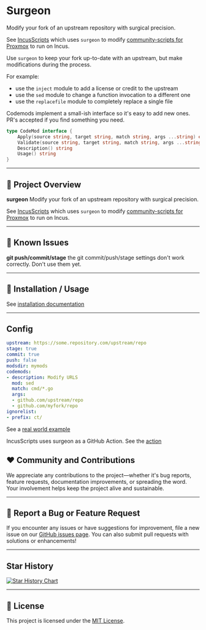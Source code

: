 # Surgeon

Modify your fork of an upstream repository with surgical precision.

See [IncusScripts](https://github.com/bketelsen/IncusScripts) which uses `surgeon`
to modify [community-scripts for Proxmox](https://github.com/community-scripts/ProxmoxVE)
to run on Incus.

Use `surgeon` to keep your fork up-to-date with an upstream, but make modifications during the process.

For example:

- use the `inject` module to add a license or credit to the upstream
- use the `sed` module to change a function invocation to a different one
- use the `replacefile` module to completely replace a single file

Codemods implement a small-ish interface so it's easy to add new ones. PR's accepted if you find something you need.

``` go
type CodeMod interface {
	Apply(source string, target string, match string, args ...string) error
	Validate(source string, target string, match string, args ...string) error
	Description() string
	Usage() string
}
```

---

## 🚀 Project Overview

**surgeon** Modify your fork of an upstream repository with surgical precision.

See [IncusScripts](https://github.com/bketelsen/IncusScripts) which uses `surgeon`
to modify [community-scripts for Proxmox](https://github.com/community-scripts/ProxmoxVE)
to run on Incus.

---

## 🚀 Known Issues

**git push/commit/stage** the git commit/push/stage settings don't work correctly. Don't use them yet.

---

## 🚀 Installation / Usage

See [installation documentation](https://bketelsen.github.io/surgeon/installation/)

---

## Config

``` yaml
upstream: https://some.repository.com/upstream/repo
stage: true
commit: true
push: false
modsdir: mymods
codemods:
- description: Modify URLS
  mod: sed
  match: cmd/*.go
  args:
  - github.com/upstream/repo
  - github.com/myfork/repo
ignorelist:
- prefix: ct/

```

See a [real world example](https://github.com/bketelsen/IncusScripts/blob/main/.surgeon.yaml)

IncusScripts uses surgeon as a GitHub Action. See the [action](https://github.com/bketelsen/IncusScripts/blob/main/.github/workflows/surgeon.yml)

## ❤️ Community and Contributions

We appreciate any contributions to the project—whether it's bug reports, feature requests, documentation improvements, or spreading the word. Your involvement helps keep the project alive and sustainable.

---

## 🤝 Report a Bug or Feature Request

If you encounter any issues or have suggestions for improvement, file a new issue on our [GitHub issues page](https://github.com/bketelsen/surgeon/issues). You can also submit pull requests with solutions or enhancements!

---

## Star History

[![Star History Chart](https://api.star-history.com/svg?repos=bketelsen/surgeon&type=Date)](https://star-history.com/#bketelsen/surgeon&Date)

---

## 📜 License

This project is licensed under the [MIT License](LICENSE).


